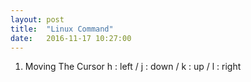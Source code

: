 ```yaml
---
layout: post
title:  "Linux Command"
date:   2016-11-17 10:27:00
---
```


1. Moving The Cursor
  h : left / j : down / k : up / l : right
